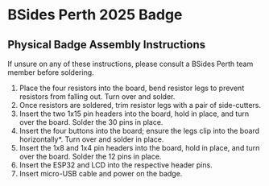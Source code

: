 # BSides Perth 2025 Badge

## Physical Badge Assembly Instructions

If unsure on any of these instructions, please consult a BSides Perth team member before soldering.

1. Place the four resistors into the board, bend resistor legs to prevent resistors from falling out. Turn over and solder.
2. Once resistors are soldered, trim resistor legs with a pair of side-cutters.
3. Insert the two 1x15 pin headers into the board, hold in place, and turn over the board. Solder the 30 pins in place.
4. Insert the four buttons into the board; ensure the legs clip into the board horizontally*. Turn over and solder in place.
5. Insert the 1x8 and 1x4 pin headers into the board, hold in place, and turn over the board. Solder the 12 pins in place.
6. Insert the ESP32 and LCD into the respective header pins.
7. Insert micro-USB cable and power on the badge.
